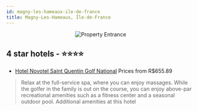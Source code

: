 ```yaml
---
id: magny-les-hameaux-ile-de-france
title: Magny-Les-Hameaux, Île-de-France
---
```


<center><img src="https://i.travelapi.com/hotels/1000000/20000/12100/12072/02d8a346_z.jpg" alt="Property Entrance" /></center>


##  4 star hotels - ⭐️⭐️⭐️⭐️

-    [Hotel Novotel Saint Quentin Golf National](https://us.hurb.com/hotels/magny-les-hameaux/hotel-novotel-saint-quentin-golf-national-JNP-JP448045?cmp=18055) Prices from R$655.89
   > Relax at the full-service spa, where you can enjoy massages. While the golfer in the family is out on the course, you can enjoy above-par recreational amenities such as a fitness center and a seasonal outdoor pool. Additional amenities at this hotel 
